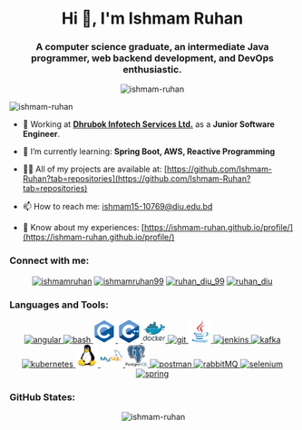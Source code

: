<h1 align="center">Hi 👋, I'm Ishmam Ruhan</h1>
<h3 align="center">A computer science graduate, an intermediate Java programmer, web backend development, and DevOps enthusiastic.</h3>

<p align="center"><img src="https://github-readme-stats.vercel.app/api/top-langs?username=ishmam-ruhan&show_icons=true&locale=en&layout=compact" alt="ishmam-ruhan" /></p>

<p align="left"> <img src="https://komarev.com/ghpvc/?username=ishmam-ruhan&label=Profile%20views&color=0e75b6&style=flat" alt="ishmam-ruhan" /> </p>

- 🏢 Working at **[Dhrubok Infotech Services Ltd.](https://dhrubokinfotech.com/)** as a **Junior Software Engineer**.

- 🌱 I’m currently learning: **Spring Boot, AWS, Reactive Programming**

- 👨‍💻 All of my projects are available at: [https://github.com/Ishmam-Ruhan?tab=repositories](https://github.com/Ishmam-Ruhan?tab=repositories)

- 📫 How to reach me: ishmam15-10769@diu.edu.bd

- 📄 Know about my experiences: [https://ishmam-ruhan.github.io/profile/](https://ishmam-ruhan.github.io/profile/)

<h3 align="left">Connect with me:</h3>
<p align="center">
<a href="https://linkedin.com/in/ishmamruhan" target="blank"><img align="center" src="https://raw.githubusercontent.com/rahuldkjain/github-profile-readme-generator/master/src/images/icons/Social/linked-in-alt.svg" alt="ishmamruhan" height="30" width="40" /></a>
<a href="https://fb.com/ishmamruhan99" target="blank"><img align="center" src="https://raw.githubusercontent.com/rahuldkjain/github-profile-readme-generator/master/src/images/icons/Social/facebook.svg" alt="ishmamruhan99" height="30" width="40" /></a>
<a href="https://www.codechef.com/users/ruhan_diu_99" target="blank"><img align="center" src="https://cdn.jsdelivr.net/npm/simple-icons@3.1.0/icons/codechef.svg" alt="ruhan_diu_99" height="30" width="40" /></a>
<a href="https://codeforces.com/profile/ruhan_diu" target="blank"><img align="center" src="https://raw.githubusercontent.com/rahuldkjain/github-profile-readme-generator/master/src/images/icons/Social/codeforces.svg" alt="ruhan_diu" height="30" width="40" /></a>
</p>

<h3 align="left">Languages and Tools:</h3>
<p align="center"> <a href="https://angular.io" target="_blank" rel="noreferrer"> <img src="https://angular.io/assets/images/logos/angular/angular.svg" alt="angular" width="40" height="40"/> </a> <a href="https://www.gnu.org/software/bash/" target="_blank" rel="noreferrer"> <img src="https://www.vectorlogo.zone/logos/gnu_bash/gnu_bash-icon.svg" alt="bash" width="40" height="40"/> </a> <a href="https://www.cprogramming.com/" target="_blank" rel="noreferrer"> <img src="https://raw.githubusercontent.com/devicons/devicon/master/icons/c/c-original.svg" alt="c" width="40" height="40"/> </a> <a href="https://www.w3schools.com/cpp/" target="_blank" rel="noreferrer"> <img src="https://raw.githubusercontent.com/devicons/devicon/master/icons/cplusplus/cplusplus-original.svg" alt="cplusplus" width="40" height="40"/> </a> <a href="https://www.docker.com/" target="_blank" rel="noreferrer"> <img src="https://raw.githubusercontent.com/devicons/devicon/master/icons/docker/docker-original-wordmark.svg" alt="docker" width="40" height="40"/> </a> <a href="https://git-scm.com/" target="_blank" rel="noreferrer"> <img src="https://www.vectorlogo.zone/logos/git-scm/git-scm-icon.svg" alt="git" width="40" height="40"/> </a> <a href="https://www.java.com" target="_blank" rel="noreferrer"> <img src="https://raw.githubusercontent.com/devicons/devicon/master/icons/java/java-original.svg" alt="java" width="40" height="40"/> </a> <a href="https://www.jenkins.io" target="_blank" rel="noreferrer"> <img src="https://www.vectorlogo.zone/logos/jenkins/jenkins-icon.svg" alt="jenkins" width="40" height="40"/> </a> <a href="https://kafka.apache.org/" target="_blank" rel="noreferrer"> <img src="https://www.vectorlogo.zone/logos/apache_kafka/apache_kafka-icon.svg" alt="kafka" width="40" height="40"/> </a> <a href="https://kubernetes.io" target="_blank" rel="noreferrer"> <img src="https://www.vectorlogo.zone/logos/kubernetes/kubernetes-icon.svg" alt="kubernetes" width="40" height="40"/> </a> <a href="https://www.linux.org/" target="_blank" rel="noreferrer"> <img src="https://raw.githubusercontent.com/devicons/devicon/master/icons/linux/linux-original.svg" alt="linux" width="40" height="40"/> </a> <a href="https://www.mysql.com/" target="_blank" rel="noreferrer"> <img src="https://raw.githubusercontent.com/devicons/devicon/master/icons/mysql/mysql-original-wordmark.svg" alt="mysql" width="40" height="40"/> </a> <a href="https://www.postgresql.org" target="_blank" rel="noreferrer"> <img src="https://raw.githubusercontent.com/devicons/devicon/master/icons/postgresql/postgresql-original-wordmark.svg" alt="postgresql" width="40" height="40"/> </a> <a href="https://postman.com" target="_blank" rel="noreferrer"> <img src="https://www.vectorlogo.zone/logos/getpostman/getpostman-icon.svg" alt="postman" width="40" height="40"/> </a> <a href="https://www.rabbitmq.com" target="_blank" rel="noreferrer"> <img src="https://www.vectorlogo.zone/logos/rabbitmq/rabbitmq-icon.svg" alt="rabbitMQ" width="40" height="40"/> </a> <a href="https://www.selenium.dev" target="_blank" rel="noreferrer"> <img src="https://raw.githubusercontent.com/detain/svg-logos/780f25886640cef088af994181646db2f6b1a3f8/svg/selenium-logo.svg" alt="selenium" width="40" height="40"/> </a> <a href="https://spring.io/" target="_blank" rel="noreferrer"> <img src="https://www.vectorlogo.zone/logos/springio/springio-icon.svg" alt="spring" width="40" height="40"/> </a> </p>

<h3 align="left">GitHub States:</h3>
<p align="center">&nbsp;<img  src="https://github-readme-stats.vercel.app/api?username=ishmam-ruhan&show_icons=true&locale=en" alt="ishmam-ruhan" /></p>

